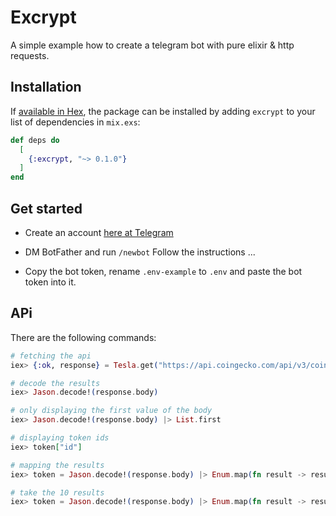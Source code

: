 # Excrypt
A simple example how to create a telegram bot with pure elixir & http requests.

## Installation

If [available in Hex](https://hex.pm/docs/publish), the package can be installed
by adding `excrypt` to your list of dependencies in `mix.exs`:

```elixir
def deps do
  [
    {:excrypt, "~> 0.1.0"}
  ]
end
```

## Get started
- Create an account [here at Telegram](https://web.telegram.org/k/)
- DM BotFather and run `/newbot`
  Follow the instructions ...

- Copy the bot token, rename `.env-example` to `.env` and paste the bot token into it.

## APi
There are the following commands:

```elixir
# fetching the api
iex> {:ok, response} = Tesla.get("https://api.coingecko.com/api/v3/coin")

# decode the results
iex> Jason.decode!(response.body)

# only displaying the first value of the body
iex> Jason.decode!(response.body) |> List.first

# displaying token ids
iex> token["id"]

# mapping the results
iex> token = Jason.decode!(response.body) |> Enum.map(fn result -> result["id"] end)

# take the 10 results
iex> token = Jason.decode!(response.body) |> Enum.map(fn result -> result["id"] end) |> Enum.take(10)
```